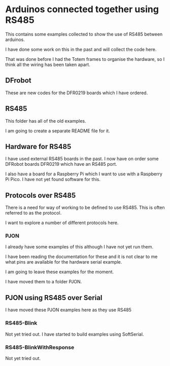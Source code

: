 # Arduinos connected together using RS485

This contains some examples collected to show the use of RS485 between arduinos.

I have done some work on this in the past and will collect the code here.

That was done before I had the Totem frames to organise the hardware, so I think all the wiring has been taken apart.

## DFrobot

These are new codes for the DFR0219 boards which I have ordered.

## RS485

This folder has all of the old examples.

I am going to create a separate README file for it.

## Hardware for RS485

I have used external RS485 boards in the past. I now have on order some DFRobot boards DFR0219 which have an RS485 port.

I also have a board for a Raspberry Pi which I want to use with a Raspberry Pi Pico. I have not yet found software for this.

## Protocols over RS485

There is a need for way of working to be defined to use RS485. This is often referred to as the protocol.

I want to explore a number of different protocols here.

### PJON

I already have some examples of this although I have not yet run them.

I have been reading the documentation for these and it is not clear to me what pins are available for the hardware serial example.

I am going to leave these examples for the moment.

I have moved them to a folder PJON.

## PJON using RS485 over Serial

I have moved these PJON examples here as they use RS485

### RS485-Blink

Not yet tried out. I have started to build examples using SoftSerial.

### RS485-BlinkWithResponse

Not yet tried out.



